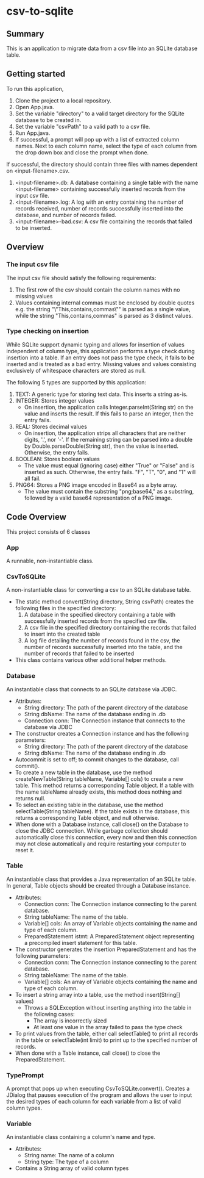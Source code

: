# csv-to-sqlite

## Summary
This is an application to migrate data from a csv file into an SQLite database table.

## Getting started
To run this application,
1) Clone the project to a local repository.
2) Open App.java.
3) Set the variable "directory" to a valid target directory for the SQLite database to be created in.
4) Set the variable "csvPath" to a valid path to a csv file.
5) Run App.java.
6) If successful, a prompt will pop up with a list of extracted column names. Next to each column name, select the type of each column from the drop down box and close the prompt when done.

If successful, the directory should contain three files with names dependent on \<input-filename\>.csv.
1) \<input-filename\>.db: A database containing a single table with the name \<input-filename\> containing successfully inserted records from the input csv file.
2) \<input-filename\>.log: A log with an entry containing the number of records received, number of records successfully inserted into the database, and number of records failed.
3) \<input-filename\>-bad.csv: A csv file containing the records that failed to be inserted.

## Overview

### The input csv file
The input csv file should satisfy the following requirements:
1) The first row of the csv should contain the column names with no missing values
2) Values containing internal commas must be enclosed by double quotes e.g. the string "\\"This,contains,commas\\"" is parsed as a single value, while the string "This,contains,commas" is parsed as 3 distinct values.

### Type checking on insertion
While SQLite support dynamic typing and allows for insertion of values independent of column type, this application performs a type check during insertion into a table. If an entry does not pass the type check, it fails to be inserted and is treated as a bad entry. Missing values and values consisting exclusively of whitespace characters are stored as null.

The following 5 types are supported by this application:
1) TEXT: A generic type for storing text data. This inserts a string as-is.
2) INTEGER: Stores integer values
   - On insertion, the application calls Integer.parseInt(String str) on the value and inserts the result. If this fails to parse an integer, then the entry fails.
3) REAL: Stores decimal values
   - On insertion, the application strips all characters that are neither digits, '.', nor '-'. If the remaining string can be parsed into a double by Double.parseDouble(String str), then the value is inserted. Otherwise, the entry fails.
4) BOOLEAN: Stores boolean values
   - The value must equal (ignoring case) either "True" or "False" and is inserted as such. Otherwise, the entry fails. "F", "T", "0", and "1" will all fail.
5) PNG64: Stores a PNG image encoded in Base64 as a byte array.
   - The value must contain the substring "png;base64," as a substring, followed by a valid base64 representation of a PNG image.

## Code Overview
This project consists of 6 classes

### App
A runnable, non-instantiable class.

### CsvToSQLite
A non-instantiable class for converting a csv to an SQLite database table. 

- The static method convert(String directory, String csvPath) creates the following files in the specified directory:
   1) A database in the specified directory containing a table with successfully inserted records from the specified csv file.
   2) A csv file in the specified directory containing the records that failed to insert into the created table
   3) A log file detailing the number of records found in the csv, the number of records successfully inserted into the table, and the number of records that failed to be inserted
- This class contains various other additional helper methods.
  
### Database
An instantiable class that connects to an SQLite database via JDBC.
- Attributes:
  - String directory: The path of the parent directory of the database
  - String dbName: The name of the database ending in .db
  - Connection conn: The Connection instance that connects to the database via JDBC
- The constructor creates a Connection instance and has the following parameters:
  - String directory: The path of the parent directory of the database
  - String dbName: The name of the database ending in .db
- Autocommit is set to off; to commit changes to the database, call commit().
- To create a new table in the database, use the method createNewTable(String tableName, Variable[] cols) to create a new table. This method returns a corresponding Table object. If a table with the name tableName already exists, this method does nothing and returns null.
- To select an existing table in the database, use the method selectTable(String tableName). If the table exists in the database, this returns a corresponding Table object, and null otherwise.
- When done with a Database instance, call close() on the Database to close the JDBC connection. While garbage collection should automatically close this connection, every now and then this connection may not close automatically and require restarting your computer to reset it.
  
### Table
An instantiable class that provides a Java representation of an SQLite table. In general, Table objects should be created through a Database instance.
- Attributes:
  - Connection conn: The Connection instance connecting to the parent database.
  - String tableName: The name of the table.
  - Variable[] cols: An array of Variable objects containing the name and type of each column.
  - PreparedStatement istmt: A PreparedStatement object representing a precompiled insert statement for this table.
- The constructor generates the insertion PreparedStatement and has the following parameters:
  - Connection conn: The Connection instance connecting to the parent database.
  - String tableName: The name of the table.
  - Variable[] cols: An array of Variable objects containing the name and type of each column.
- To insert a string array into a table, use the method insert(String[] values)
  - Throws a SQLException without inserting anything into the table in the following cases:
    - The array is incorrectly sized
    - At least one value in the array failed to pass the type check
- To print values from the table, either call selectTable() to print all records in the table or selectTable(int limit) to print up to the specified number of records.
- When done with a Table instance, call close() to close the PreparedStatement.

### TypePrompt
A prompt that pops up when executing CsvToSQLite.convert(). Creates a JDialog that pauses execution of the program and allows the user to input the desired types of each column for each variable from a list of valid column types.

### Variable
An instantiable class containing a column's name and type.
- Attributes:
  - String name: The name of a column
  - String type: The type of a column
- Contains a String array of valid column types
